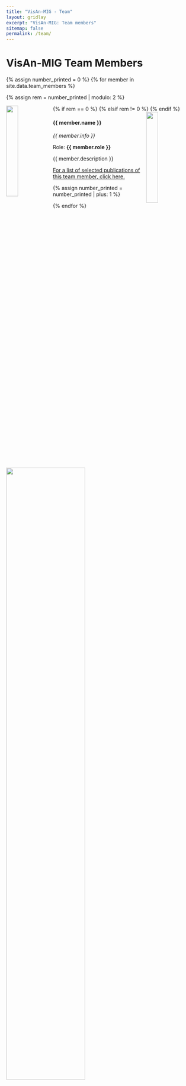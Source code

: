 ```yaml
---
title: "VisAn-MIG - Team"
layout: gridlay
excerpt: "VisAn-MIG: Team members"
sitemap: false
permalink: /team/
---
```


# VisAn-MIG Team Members

{% assign number_printed = 0 %}
{% for member in site.data.team_members %}

{% assign rem = number_printed | modulo: 2 %}

<div class="row">

<div class="col clearfix">
  {% if rem == 0 %}
  <img src="{{ site.url }}{{ site.baseurl }}/images/teampic/{{ member.photo }}" class="img-responsive" width="25%" style="float: left" />
  {% elsif rem != 0 %}
  <img src="{{ site.url }}{{ site.baseurl }}/images/teampic/{{ member.photo }}" class="img-responsive" width="25%" style="float: right" />
  {% endif %}
  <h4>{{ member.name }}</h4>
  <p><i>{{ member.info }}</i></p>
  <p>Role: <b>{{ member.role }}</b></p>
  <p> {{ member.description }} </p>
  <p><a href="{{ site.url }}{{ site.baseurl }}/teampubs#{{ member.short }}">For a list of selected publications of this team member, click here.</a></p>
</div>

{% assign number_printed = number_printed | plus: 1 %}

</div>

{% endfor %}

<img src="{{ site.url}}{{ site.baseurl }}/images/teampic/socsci-team.jpg" class="img-responsive" width="65%" class="display: block; margin-left: auto; margin-right: auto" />
